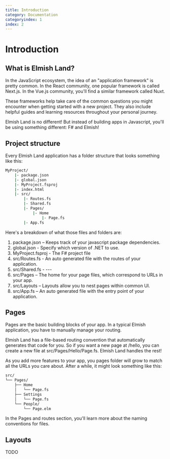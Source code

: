 ```yaml
---
title: Introduction
category: Documentation
categoryindex: 1
index: 2
---
```

# Introduction

## What is Elmish Land?

In the JavaScript ecosystem, the idea of an "application framework" is pretty common. In the React community, one popular framework is called Next.js. In the Vue.js community, you'll find a similar framework called Nuxt.

These frameworks help take care of the common questions you might encounter when getting started with a new project. They also include helpful guides and learning resources throughout your personal journey.

Elmish Land is no different! But instead of building apps in Javascript, you'll be using something different: F# and Elmish!

## Project structure

Every Elmish Land application has a folder structure that looks something like this:

```bash
MyProject/
    |- package.json
    |- global.json
    |- MyProject.fsproj
    |- index.html
    |- src/
        |- Routes.fs
        |- Shared.fs 
        |- Pages/
            |- Home
                |- Page.fs
        |- App.fs
```

Here's a breakdown of what those files and folders are:

1. package.json – Keeps track of your javascript package dependencies.
2. global.json - Specify which version of .NET to use.
3. MyProject.fsproj - The F# project file
4. src/Routes.fs - An auto generated file with the routes of your application.
5. src/Shared.fs - ---
6. src/Pages – The home for your page files, which correspond to URLs in your app.
7. src/Layouts – Layouts allow you to nest pages within common UI.
8. src/App.fs – An auto generated file with the entry point of your application.

## Pages

Pages are the basic building blocks of your app. In a typical Elmish application, you have to manually manage your routing.

Elmish Land has a file-based routing convention that automatically generates that code for you. So if you want a new page at /hello, you can create a new file at src/Pages/Hello/Page.fs. Elmish Land handles the rest!

As you add more features to your app, you pages folder will grow to match all the URLs you care about. After a while, it might look something like this:

```bash
src/
└── Pages/
    ├── Home
    │   └── Page.fs
    ├── Settings
    │   └── Page.fs
    └── People/
        └── Page.elm
```

In the Pages and routes section, you'll learn more about the naming conventions for files.

## Layouts

TODO
